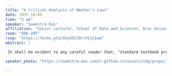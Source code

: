 ```yaml
---
title: "A Critical Analysis of Newton's Laws"
date: 2025-10-09
time: "5 pm"
speaker: "Sowmitra Das"
affiliation: "Senior Lecturer, School of Data and Sciences, Brac University; Visiting Researcher, Theoretical Quantum Information Sciences, Imperial College London."
room: "09E-20T"
rsvp: "https://forms.gle/GXy95CFBrJYLGj6aA"
abstract: |

 It shall be evident to any careful reader that, "standard textbook presentation" of Newton's Laws is very unsatisfactory. It is marred with the use of undefined terms, hidden assumptions and circular reasoning, e.g, not providing an operational definition of "Mass", using the concept of "Force" without mathematically defining what it means, defining "Force" circularly using the 2nd law, etc. As such, although these laws form the foundations of Classical Mechanics, critical readers are left with a feeling of "it-is-what-it-is" from standard textbooks. In this pedagogical talk, I shall talk about the inconsistencies in the standard presentation, and then outline a precise and rigorous reformulation of Newton's Laws that solves these problems. The talk should be accessible to anyone with a high-school knowledge of mathematics. 

speaker_photo: "https://sowmitra-das-sumit.github.io/assets/img/propic.png"

---
```

